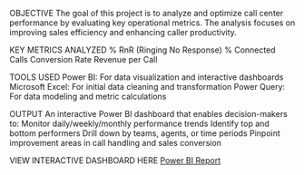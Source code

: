 OBJECTIVE
The goal of this project is to analyze and optimize call center performance by evaluating key operational metrics. The analysis focuses on improving sales efficiency and enhancing caller productivity.

KEY METRICS ANALYZED
% RnR (Ringing No Response)
% Connected Calls
Conversion Rate
Revenue per Call

TOOLS USED
Power BI: For data visualization and interactive dashboards
Microsoft Excel: For initial data cleaning and transformation
Power Query: For data modeling and metric calculations

OUTPUT
An interactive Power BI dashboard that enables decision-makers to:
Monitor daily/weekly/monthly performance trends
Identify top and bottom performers
Drill down by teams, agents, or time periods
Pinpoint improvement areas in call handling and sales conversion

VIEW INTERACTIVE DASHBOARD HERE
[Power BI Report](https://app.powerbi.com/view?r=eyJrIjoiZTI4YjU4OTQtNDY0YS00NzgzLTlhMmUtNDk3ZWUyNGQyY2JlIiwidCI6IjZhNDA2YzM1LTM3MmEtNGMyOS1hNDA4LTBkOTE2MzU1MDdkYyJ9)
